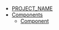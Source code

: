- [PROJECT_NAME](/)
- [Components](design-system/components.md 'PROJECT_NAME components')
  - [Component](design-system/components/component 'component')